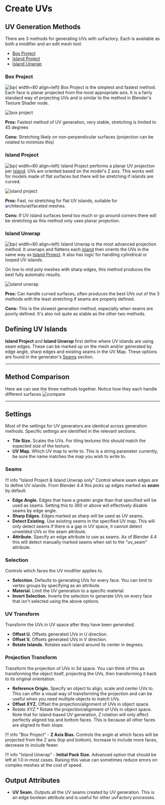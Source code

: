 # Create UVs

## UV Generation Methods

There are 3 methods for generating UVs with uvFactory. Each is available as both a modifier and an edit mesh tool:

- [Box Project](#box-project)
- [Island Project](#island-project)
- [Island Unwrap](#island-unwrap)

### Box Project

![bp](assets/icons/Mod_UV_Box_Project.png){ width=80 align=left}
Box Project is the simplest and fastest method. Each face is planar projected from the most appropriate axis. It is a fairly standard way of projecting UVs and is similar to the method in Blender's Texture Shader node.

![box project](assets/box_project.gif)

**Pros:** Fastest method of UV generation, very stable, stretching is limited to 45 degrees

**Cons:** Stretching likely on non-perpendicular surfaces (projection can be rotated to minimize this)

### Island Project

![bp](assets/icons/Mod_UV_Island_Project.png){ width=80 align=left}
Island Project performs a planar UV projection per [island](#defining-uv-islands). UVs are oriented based on the model's Z axis. This works well for models made of flat surfaces but there will be stretching if islands are curved.

![island project](assets/island_project.gif)

**Pros:** Fast, no stretching for flat UV islands, suitable for architectural/faceted meshes.

**Cons:** If UV island surfaces bend too much or go around corners there will be stretching as this method only uses planar projection.

### Island Unwrap

![bp](assets/icons/Mod_UV_Island_Unwrap_2.png){ width=80 align=left}
Island Unwrap is the most advanced projection method. It unwraps and flattens each [island](#defining-uv-islands) then orients the UVs in the same way as [Island Project](#island-project). It also has logic for handling cylindrical or looped UV islands.

On low to mid poly meshes with sharp edges, this method produces the best fully automatic results.

![island unwrap](assets/island_unwrap.gif)

**Pros:** Can handle curved surfaces, often produces the best UVs out of the 3 methods with the least stretching if seams are properly defined.

**Cons:** This is the slowest generation method, especially when seams are poorly defined. It's also not quite as stable as the other two methods.

## Defining UV Islands

**Island Project** and **Island Unwrap** first define where UV islands are using seam edges. These can be marked up on the mesh and/or generated by edge angle, sharp edges and existing seams in the UV Map. These options are found in the generator's [Seams](#seams) section.

----

## Method Comparison

Here we can see the three methods together. Notice how they each handle different surfaces
![compare](assets/generation_comparison.gif)

----

## Settings

Most of the settings for UV generators are identical across generation methods. Specific settings are identified in the relevant sections.

- **Tile Size.** Scales the UVs. For tiling textures this should match the expected size of the texture.
- **UV Map.** Which UV map to write to. This is a string parameter currently, be sure the name matches the map you wish to write to.

### Seams

!!! info "Island Project & Island Unwrap only"
Control where seam edges are to define UV islands. From Blender 4.4 this picks up edges marked as ***seam*** by default.

- **Edge Angle.** Edges that have a greater angle than that specified will be used as seams. Setting this to 360 or above will effectively disable seams by edge angle.
- **Sharp Edges.** Edges marked as sharp will be used as UV seams.
- **Detect Existing.** Use existing seams in the specified UV map. This will only detect seams if there is a gap in UV space, it cannot detect unwelded UVs or the seam attribute.
- **Attribute.** Specify an edge attribute to use as seams. As of Blender 4.4 this will detect manually marked seams when set to the "uv_seam" attribute.

### Selection

Controls which faces the UV modifier applies to.

- **Selection.** Defaults to generating UVs for every face. You can limit to vertex groups by specifying as an attribute.
- **Material.** Limit the UV generation to a specific material.
- **Invert Selection.** Inverts the selection to generate UVs on every face that isn't selected using the above options.

### UV Transform

Transform the UVs in UV space after they have been generated.

- **Offset U.** Offsets generated UVs in U direction.
- **Offset V.** Offsets generated UVs in V direction.
- **Rotate Islands.** Rotates each island around its center in degrees.

### Projection Transform

Transform the projection of UVs in 3d space. You can think of this as transforming the object itself, projecting the UVs, then transforming it back to its original orientation.

- **Reference Origin.** Specify an object to align, scale and center UVs to. This can offer a visual way of transforming the projection and can be useful when you need multiple objects to match UVs.
- **Offset XYZ.** Offset the projection/alignment of UVs in object space.
- **Rotate XYZ*.** Rotate the projection/alignment of UVs in object space. Note that for island-based UV generation, Z rotation will only affect perfectly aligned top and bottom faces. This is because all other faces are aligned to their slope.

!!! info "Box Project"
    - **Z Axis Bias.** Controls the angle at which faces will be projected from the Z axis (top and bottom). Increase to include more faces, decrease to include fewer.

!!! info "Island Unwrap"
    - **Initial Pack Size.** Advanced option that should be left at 1.0 in most cases. Raising this value can sometimes reduce errors on complex meshes at the cost of speed.

## Output Attributes

- **UV Seam.** Outputs all the UV seams created by UV generation. This is an edge boolean attribute and is useful for other uvFactory processes.
